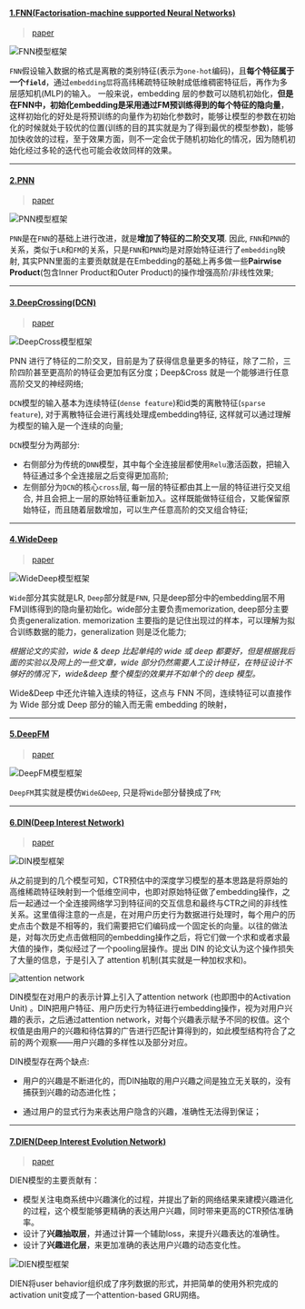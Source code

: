 #### [1.FNN(Factorisation-machine supported Neural Networks)]()

> [paper](https://arxiv.org/pdf/1601.02376.pdf)

![FNN模型框架](https://github.com/Fisher87/ai_explore/blob/master/src/FNN.png)

`FNN`假设输入数据的格式是离散的类别特征(表示为`one-hot`编码)，且**每个特征属于一个`field`**，通过`embedding层`将高纬稀疏特征映射成低维稠密特征后，再作为多层感知机(MLP)的输入。
一般来说，embedding 层的参数可以随机初始化，**但是在FNN中，初始化embedding是采用通过FM预训练得到的每个特征的隐向量**，这样初始化的好处是将预训练的向量作为初始化参数时，能够让模型的参数在初始化的时候就处于较优的位置(训练的目的其实就是为了得到最优的模型参数)，能够加快收敛的过程，至于效果方面，则不一定会优于随机初始化的情况，因为随机初始化经过多轮的迭代也可能会收敛同样的效果。

------

#### [2.PNN]()

> [paper](https://arxiv.org/pdf/1611.00144.pdf)

![PNN模型框架](https://github.com/Fisher87/ai_explore/blob/master/src/PNN.png)

`PNN`是在`FNN`的基础上进行改进，就是**增加了特征的二阶交叉项**. 因此, `FNN`和`PNN`的关系，类似于`LR`和`FM`的关系，只是`FNN`和`PNN`均是对原始特征进行了`embedding`映射, 其实PNN里面的主要贡献就是在Embedding的基础上再多做一些**Pairwise Product**(包含Inner Product和Outer Product)的操作增强高阶/非线性效果;

------

#### [3.DeepCrossing(DCN)]()
> [paper](https://arxiv.org/pdf/1708.05123.pdf)  

![DeepCross模型框架](https://github.com/Fisher87/ai_explore/blob/master/src/DeepCross.png)

PNN 进行了特征的二阶交叉，目前是为了获得信息量更多的特征，除了二阶，三阶四阶甚至更高阶的特征会更加有区分度；Deep&Cross 就是一个能够进行任意高阶交叉的神经网络;

`DCN`模型的输入基本为连续特征(`dense feature`)和id类的离散特征(`sparse feature`), 对于离散特征会进行离线处理成embedding特征, 这样就可以通过理解为模型的输入是一个连续的向量;

`DCN`模型分为两部分:
+ 右侧部分为传统的`DNN`模型，其中每个全连接层都使用`Relu`激活函数，把输入特征通过多个全连接层之后变得更加高阶;
+ 左侧部分为`DCN`的核心`cross`层, 每一层的特征都由其上一层的特征进行交叉组合, 并且会把上一层的原始特征重新加入。这样既能做特征组合，又能保留原始特征，而且随着层数增加，可以生产任意高阶的交叉组合特征;

------


#### [4.WideDeep]()
> [paper](https://arxiv.org/pdf/1606.07792.pdf) 

![WideDeep模型框架](https://github.com/Fisher87/ai_explore/blob/master/src/WideDeep.png)

`Wide`部分其实就是LR, `Deep`部分就是`FNN`, 只是deep部分中的embedding层不用FM训练得到的隐向量初始化。wide部分主要负责memorization, deep部分主要负责generalization. memorization 主要指的是记住出现过的样本，可以理解为拟合训练数据的能力，generalization 则是泛化能力;

*根据论文的实验，wide & deep 比起单纯的 wide 或 deep 都要好，但是根据我后面的实验以及网上的一些文章，wide 部分仍然需要人工设计特征，在特征设计不够好的情况下，wide&deep 整个模型的效果并不如单个的 deep 模型。*

Wide&Deep 中还允许输入连续的特征，这点与 FNN 不同，连续特征可以直接作为 Wide 部分或 Deep 部分的输入而无需 embedding 的映射，

------

#### [5.DeepFM]()
> [paper](https://arxiv.org/pdf/1703.04247.pdf)

![DeepFM模型框架](https://github.com/Fisher87/ai_explore/blob/master/src/DeepFM.png)

`DeepFM`其实就是模仿`Wide&Deep`, 只是将`Wide`部分替换成了`FM`;

------

#### [6.DIN(Deep Interest Network)]()
> [paper](https://arxiv.org/pdf/1706.06978.pdf)

![DIN模型框架](https://github.com/Fisher87/ai_explore/blob/master/src/DIN.png)

从之前提到的几个模型可知，CTR预估中的深度学习模型的基本思路是将原始的高维稀疏特征映射到一个低维空间中，也即对原始特征做了embedding操作，之后一起通过一个全连接网络学习到特征间的交互信息和最终与CTR之间的非线性关系。这里值得注意的一点是，在对用户历史行为数据进行处理时，每个用户的历史点击个数是不相等的，我们需要把它们编码成一个固定长的向量。以往的做法是，对每次历史点击做相同的embedding操作之后，将它们做一个求和或者求最大值的操作，类似经过了一个pooling层操作。提出 DIN 的论文认为这个操作损失了大量的信息，于是引入了 attention 机制(其实就是一种加权求和)。

![attention network](https://github.com/Fisher87/ai_explore/blob/master/src/Attunit.png)

DIN模型在对用户的表示计算上引入了attention network (也即图中的Activation Unit) 。DIN把用户特征、用户历史行为特征进行embedding操作，视为对用户兴趣的表示，之后通过attention network，对每个兴趣表示赋予不同的权值。这个权值是由用户的兴趣和待估算的广告进行匹配计算得到的，如此模型结构符合了之前的两个观察——用户兴趣的多样性以及部分对应。

DIN模型存在两个缺点:
+ 用户的兴趣是不断进化的，而DIN抽取的用户兴趣之间是独立无关联的，没有捕获到兴趣的动态进化性；

+ 通过用户的显式行为来表达用户隐含的兴趣，准确性无法得到保证；

------

#### [7.DIEN(Deep Interest Evolution Network)]()
> [paper](https://arxiv.org/pdf/1809.03672.pdf)

DIEN模型的主要贡献有：
+ 模型关注电商系统中兴趣演化的过程，并提出了新的网络结果来建模兴趣进化的过程，这个模型能够更精确的表达用户兴趣，同时带来更高的CTR预估准确率。
+ 设计了**兴趣抽取层**，并通过计算一个辅助loss，来提升兴趣表达的准确性。
+ 设计了**兴趣进化层**，来更加准确的表达用户兴趣的动态变化性。

![DIEN模型框架](https://github.com/Fisher87/ai_explore/blob/master/src/DIEN.png)

DIEN将user behavior组织成了序列数据的形式，并把简单的使用外积完成的activation unit变成了一个attention-based GRU网络。
